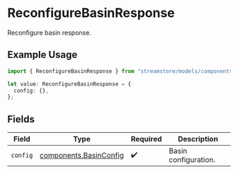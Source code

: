 # ReconfigureBasinResponse

Reconfigure basin response.

## Example Usage

```typescript
import { ReconfigureBasinResponse } from "streamstore/models/components";

let value: ReconfigureBasinResponse = {
  config: {},
};
```

## Fields

| Field                                                            | Type                                                             | Required                                                         | Description                                                      |
| ---------------------------------------------------------------- | ---------------------------------------------------------------- | ---------------------------------------------------------------- | ---------------------------------------------------------------- |
| `config`                                                         | [components.BasinConfig](../../models/components/basinconfig.md) | :heavy_check_mark:                                               | Basin configuration.                                             |
